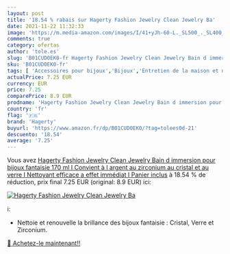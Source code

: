 ```yaml
---
layout: post
title: '18.54 % rabais sur Hagerty Fashion Jewelry Clean Jewelry Ba'
date: 2021-11-22 11:32:33
image: 'https://m.media-amazon.com/images/I/41+yJh-60-L._SL500_._SL400_.jpg'
comments: true
category: ofertas
author: 'tole.es'
slug: 'B01CUD0EK0-fr Hagerty Fashion Jewelry Clean Jewelry Bain d immersion...'
sku: 'B01CUD0EK0-fr'
tags: [ 'Accessoires pour bijoux','Bijoux','Entretien de la maison et nettoyage','Epicerie','Nettoyage et entretien de bijoux','Nettoyants ménagers','hagerty','Épicerie', ]
actualPrice: 7.25 EUR
currency: EUR
price: 7.25
comparePrice: 8.9 EUR
prodname: 'Hagerty Fashion Jewelry Clean Jewelry Bain d immersion pour bijoux fantaisie 170 ml I Convient à l argent  au zirconium  au cristal et au verre I Nettoyant efficace a effet immédiat I Panier inclus'
country: 'fr'
flag: '🇫🇷'
brand: 'Hagerty'
buyurl: 'https://www.amazon.fr/dp/B01CUD0EK0/?tag=tolees0d-21'
descuento: '18.54'
average: '7.25'
---
```


Vous avez [Hagerty Fashion Jewelry Clean Jewelry Bain d immersion pour bijoux fantaisie 170 ml I Convient à l argent  au zirconium  au cristal et au verre I Nettoyant efficace a effet immédiat I Panier inclus](https://www.amazon.fr/dp/B01CUD0EK0/?tag=tolees0d-21)  à  18.54 % de réduction, prix final  7.25 EUR (original: 8.9 EUR) ici:

[![Hagerty Fashion Jewelry Clean Jewelry Ba](https://m.media-amazon.com/images/I/41+yJh-60-L._SL500_._SL400_.jpg)](https://www.amazon.fr/dp/B01CUD0EK0/?tag=tolees0d-21)

ℹ️:

- Nettoie et renouvelle la brillance des bijoux fantaisie : Cristal, Verre et Zirconium.

[🛒 Achetez-le maintenant!!](https://www.amazon.fr/dp/B01CUD0EK0/?tag=tolees0d-21)
